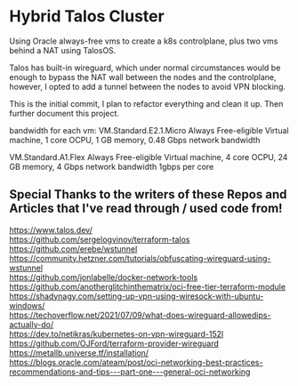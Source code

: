 # Hybrid Talos Cluster
Using Oracle always-free vms to create a k8s controlplane, plus two vms behind a NAT using TalosOS.

Talos has built-in wireguard, which under normal circumstances would be enough to bypass the NAT wall between the nodes and the controlplane, however, I opted to add a tunnel between the nodes to avoid VPN blocking.

This is the initial commit, I plan to refactor everything and clean it up. Then further document this project.

bandwidth for each vm:
VM.Standard.E2.1.Micro
Always Free-eligible
Virtual machine, 1 core OCPU, 1 GB memory, 0.48 Gbps network bandwidth

VM.Standard.A1.Flex
Always Free-eligible
Virtual machine, 4 core OCPU, 24 GB memory, 4 Gbps network bandwidth
1gbps per core

## Special Thanks to the writers of these Repos and Articles that I've read through / used code from!
https://www.talos.dev/  
https://github.com/sergelogvinov/terraform-talos  
https://github.com/erebe/wstunnel  
https://community.hetzner.com/tutorials/obfuscating-wireguard-using-wstunnel  
https://github.com/jonlabelle/docker-network-tools  
https://github.com/anotherglitchinthematrix/oci-free-tier-terraform-module  
https://shadynagy.com/setting-up-vpn-using-wiresock-with-ubuntu-windows/  
https://techoverflow.net/2021/07/09/what-does-wireguard-allowedips-actually-do/  
https://dev.to/netikras/kubernetes-on-vpn-wireguard-152l  
https://github.com/OJFord/terraform-provider-wireguard  
https://metallb.universe.tf/installation/  
https://blogs.oracle.com/ateam/post/oci-networking-best-practices-recommendations-and-tips---part-one---general-oci-networking  